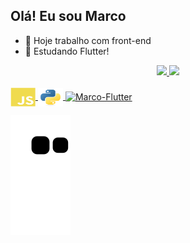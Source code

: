 ## Olá! Eu sou Marco 

- 🔭 Hoje trabalho com front-end
- 🌱 Estudando Flutter!

<div align="center">
  <a href="https://github.com/rafaballerini">
  <img height="180em" src="https://github-readme-stats.vercel.app/api?username=MharcoAlvez&show_icons=true&theme=dark&include_all_commits=true&count_private=true"/>
  <img height="180em" src="https://github-readme-stats.vercel.app/api/top-langs/?username=MharcoAlvez&layout=compact&langs_count=7&theme=dark"/>
</div>

  <div style="display: inline_block"><br>
  <img align="center" alt="Marco-Js" height="30" width="40" src="https://raw.githubusercontent.com/devicons/devicon/master/icons/javascript/javascript-plain.svg">
  <img align="center" alt="Marco-Python" height="30" width="40" src="https://raw.githubusercontent.com/devicons/devicon/master/icons/python/python-original.svg">
  <img align="center" alt="Marco-Flutter" height="30" width="40" src="https://cdn.jsdelivr.net/gh/devicons/devicon/icons/flutter/flutter-original.svg" />
 
</div>

  ![Snake animation](https://github.com/MharcoAlvez/MharcoAlvez/blob/output/github-contribution-grid-snake.svg)
 

